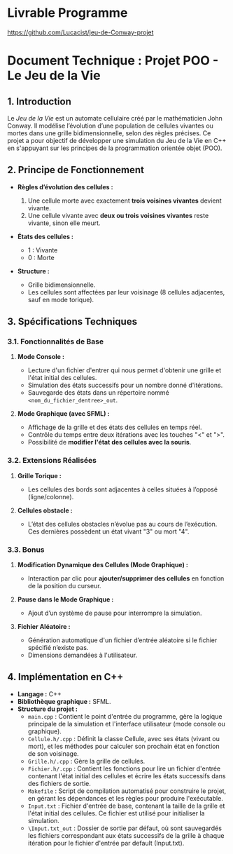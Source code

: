 # Livrable Programme

https://github.com/Lucacist/jeu-de-Conway-projet

# **Document Technique : Projet POO - Le Jeu de la Vie**

## **1. Introduction**
Le *Jeu de la Vie* est un automate cellulaire créé par le mathématicien John Conway. Il modélise l’évolution d’une population de cellules vivantes ou mortes dans une grille bidimensionnelle, selon des règles précises. Ce projet a pour objectif de développer une simulation du Jeu de la Vie en C++ en s'appuyant sur les principes de la programmation orientée objet (POO).

## **2. Principe de Fonctionnement**
- **Règles d’évolution des cellules :**
  1. Une cellule morte avec exactement **trois voisines vivantes** devient vivante.
  2. Une cellule vivante avec **deux ou trois voisines vivantes** reste vivante, sinon elle meurt.

- **États des cellules :**
  - 1 : Vivante
  - 0 : Morte

- **Structure :**
  - Grille bidimensionnelle.
  - Les cellules sont affectées par leur voisinage (8 cellules adjacentes, sauf en mode torique).

## **3. Spécifications Techniques**
### **3.1. Fonctionnalités de Base**
1. **Mode Console :**
   - Lecture d'un fichier d'entrer qui nous permet d'obtenir une grille et l'état initial des cellules.
   - Simulation des états successifs pour un nombre donné d'itérations.
   - Sauvegarde des états dans un répertoire nommé `<nom_du_fichier_dentree>_out`.

2. **Mode Graphique (avec SFML) :**
   - Affichage de la grille et des états des cellules en temps réel.
   - Contrôle du temps entre deux itérations avec les touches "<" et ">".
   - Possibilité de **modifier l'état des cellules avec la souris**.

### **3.2. Extensions Réalisées**
1. **Grille Torique :**
   - Les cellules des bords sont adjacentes à celles situées à l’opposé (ligne/colonne).
     
2. **Cellules obstacle :**
   - L’état des cellules obstacles n’évolue pas au cours de l’exécution. Ces dernières possèdent un état vivant "3" ou mort "4". 

### **3.3. Bonus**
1. **Modification Dynamique des Cellules (Mode Graphique) :**
   - Interaction par clic pour **ajouter/supprimer des cellules** en fonction de la position du curseur.

2. **Pause dans le Mode Graphique :**
   - Ajout d’un système de pause pour interrompre la simulation.

3. **Fichier Aléatoire :**
   - Génération automatique d'un fichier d’entrée aléatoire si le fichier spécifié n’existe pas.
   - Dimensions demandées à l'utilisateur.

## **4. Implémentation en C++**
- **Langage :** C++
- **Bibliothèque graphique :** SFML.
- **Structure du projet :**
   - `main.cpp` : Contient le point d'entrée du programme, gère la logique principale de la simulation et l'interface utilisateur (mode console ou graphique).  
   - `Cellule.h/.cpp` : Définit la classe Cellule, avec ses états (vivant ou mort), et les méthodes pour calculer son prochain état en fonction de son voisinage.  
   - `Grille.h/.cpp` : Gère la grille de cellules. 
   - `Fichier.h/.cpp` : Contient les fonctions pour lire un fichier d'entrée contenant l'état initial des cellules et écrire les états successifs dans des fichiers de sortie.  
   - `Makefile` : Script de compilation automatisé pour construire le projet, en gérant les dépendances et les règles pour produire l'exécutable.  
   - `Input.txt` : Fichier d'entrée de base, contenant la taille de la grille et l'état initial des cellules. Ce fichier est utilisé pour initialiser la simulation.  
   - `\Input.txt_out` : Dossier de sortie par défaut, où sont sauvegardés les fichiers correspondant aux états successifs de la grille à chaque itération pour le fichier d'entrée par default (Input.txt).  

